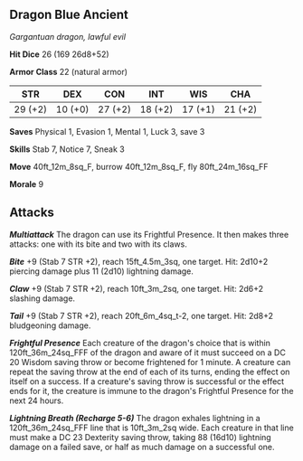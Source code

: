 ## Dragon Blue Ancient

*Gargantuan dragon, lawful evil*

**Hit Dice** 26 (169 26d8+52)

**Armor Class** 22 (natural armor)

| STR     | DEX     | CON     | INT     | WIS     | CHA     |
|---------|---------|---------|---------|---------|---------|
| 29 (+2) | 10 (+0) | 27 (+2) | 18 (+2) | 17 (+1) | 21 (+2) |

**Saves** Physical 1, Evasion 1, Mental 1, Luck 3, save 3

**Skills** Stab 7, Notice 7, Sneak 3

**Move** 40ft\_12m\_8sq\_F, burrow 40ft\_12m\_8sq\_F, fly 80ft\_24m\_16sq\_FF

**Morale** 9

## Attacks

***Multiattack*** The dragon can use its Frightful Presence. It then makes three attacks: one with its bite and two with its claws.

***Bite*** +9 (Stab 7 STR +2), reach 15ft\_4.5m\_3sq, one target. Hit: 2d10+2 piercing damage plus 11 (2d10) lightning damage.

***Claw*** +9 (Stab 7 STR +2), reach 10ft\_3m\_2sq, one target. Hit: 2d6+2 slashing damage.

***Tail*** +9 (Stab 7 STR +2), reach 20ft\_6m\_4sq\_t-2, one target. Hit: 2d8+2 bludgeoning damage.

***Frightful Presence*** Each creature of the dragon's choice that is within 120ft\_36m\_24sq\_FFF of the dragon and aware of it must succeed on a DC 20 Wisdom saving throw or become frightened for 1 minute. A creature can repeat the saving throw at the end of each of its turns, ending the effect on itself on a success. If a creature's saving throw is successful or the effect ends for it, the creature is immune to the dragon's Frightful Presence for the next 24 hours.

***Lightning Breath (Recharge 5-6)*** The dragon exhales lightning in a 120ft\_36m\_24sq\_FFF line that is 10ft\_3m\_2sq wide. Each creature in that line must make a DC 23 Dexterity saving throw, taking 88 (16d10) lightning damage on a failed save, or half as much damage on a successful one.


